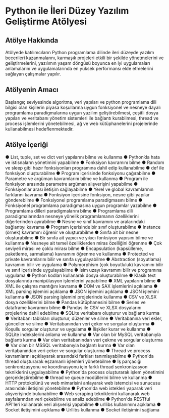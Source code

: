 # Python ile İleri Düzey Yazılım Geliştirme Atölyesi
## Atölye Hakkında
Atölyede katılımcıların Python programlama dilinde ileri düzeyde yazılım becerileri kazanmalarını, karmaşık projeleri etkili bir şekilde yönetmelerini ve geliştirmelerini, yazılımın yaşam döngüsü boyunca en iyi uygulamaları anlamalarını ve uygulamalarında en yüksek performansı elde etmelerini sağlayan çalışmalar yapılır.
## Atölyenin Amacı
Başlangıç seviyesinde algoritma, veri yapıları ve python programlama dili bilgisi olan kişilerin piyasa koşullarına uygun fonksiyonel ve nesneye dayalı programlama paradigmalarına uygun yazılım geliştirebilmesi, çeşitli dosya yapıları ve veritabanı yönetim sistemleri ile bağlantı kurabilmesi, thread ve process işlemlerini yönetebilmesi, ağ ve web kütüphanelerini projelerinde kullanabilmesi hedeflenmektedir.
## Atölye İçeriği
● List, tuple, set ve dict veri yapılarını bilme ve kullanma
● Python’da hata ve istisnaların yönetimini yapabilme
● Fonksiyon kavramını bilme
● Random ve sleep gibi hazır fonksiyonları programına dahil edip kullanabilme
● def ile fonksiyon oluşturabilme
● Program içerisinde fonksiyonu çağırabilme
● Parametre ve argüman kavramlarını bilme ve kullanma
● Program ile fonksiyon arasında parametre argüman alışverişini yapabilme
● Fonksiyonlar arası iletişim sağlayabilme
● Yerel ve global kavramlarının farklarını kavrama
● Fonksiyon içerisine fonksiyon, nesne gibi yapılar gönderebilme
● Fonksiyonel programlama paradigmasını bilme
● Fonksiyonel programlama paradigmasına uygun programlar yazabilme
● Programlama dilleri paradigmalarını bilme
● Programlama dili paradigmalarından nesneye yönelik programlamanın özelliklerini
diğerlerinden ayırabilme
● Nesne ve sınıf kavramını ve aralarındaki bağlantıyı kavrama
● Program içerisinde bir sınıf oluşturabilme
● Instance (örnek) kavramını öğrenir ve oluşturabilme
● Sınıfa ait bir nesne oluşturabilme
● Bir sınıfa ait yapıcı ve yıkıcı fonksiyon yapısını bilme ve kullanma
● Nesneye ait temel özelliklerden miras özelliğini öğrenme
● Çok seviyeli mirası ve çoklu mirası bilme
● Encapsulation (kapsülleme, paketleme, sarmalama) kavramını öğrenme ve kullanma
● Protected ve private kavramlarını bilir ve sınıfa uygulayabilme
● Abstraction (soyutlama) kavramını bilir ve uygulama
● Polymorphism (çok boyutluluk) kavramını bilir ve sınıf içerisinde uygulayabilme
● İsim uzayı kavramını bilir ve programına uygulama
● Python kodları kullanarak dosya oluşturabilme
● Klasik text dosyalarında manipülasyon işlemlerini yapabilme
● XML yapılarını bilme
● XML ile çalışma mantığını kavrama
● DOM ve SAX işlemlerini açıklama
● XML parsing işlemini açıklama
● JSON işlemini açıklama
● JSON işlemini kullanma
● JSON parsing işlemini projelerinde kullanma
● CSV ve XLSX dosya özelliklerini bilme
● Pandas kütüphanesini bilme
● Series ve dataframe kavramını bilme
● Pandas ile CSV ve XLSX dosyalarını projelerine dahil edebilme
● SQLite veritabanı oluşturur ve bağlantı kurma
● Veritabanı tabloları oluşturur, düzenler ve silme
● Veritabanına veri ekler, günceller ve silme
● Veritabanından veri çeker ve sorgular oluşturma
● Koşullu sorgular oluşturur ve uygulama
● İlişkiler kurar ve kullanma
● SQLite indekslerini anlama ve kullanma
● Var olan bir MySQL veritabanıyla bağlantı kurma
● Var olan veritabanından veri çekme ve sorgular oluşturma
● Var olan bir MSSQL veritabanıyla bağlantı kurma
● Var olan veritabanından veri çeker ve sorgular oluşturma
● Thread ve process kavramlarını açıklayarak arasındaki farkları tanımlayabilme
● Python'da thread oluşturarak eşzamanlı işlemleri yönetebilme
● İş parçacığı senkronizasyonu ve koordinasyonu için farklı thread senkronizasyon
tekniklerini uygulayabilme
● Python'da process oluşturarak işlem yönetimini gerçekleştirebilme
● thread ve queue modüllerini bilme ve kullanma
● HTTP protokolünü ve web mimarisini anlayarak web istemcisi ve sunucusu arasındaki
iletişimi yönetebilme
● Python'da web istekleri yaparak veri alışverişinde bulunabilme
● Web scraping tekniklerini kullanarak web sayfalarından veri çekebilme ve analiz
edebilme
● Python'da RESTful API'leri kullanarak veri alışverişi yapabilme
● urllibs kullanımını açıklama
● Socket iletişimini açıklama
● Urllibs kullanma
● Socket iletişimini sağlama
